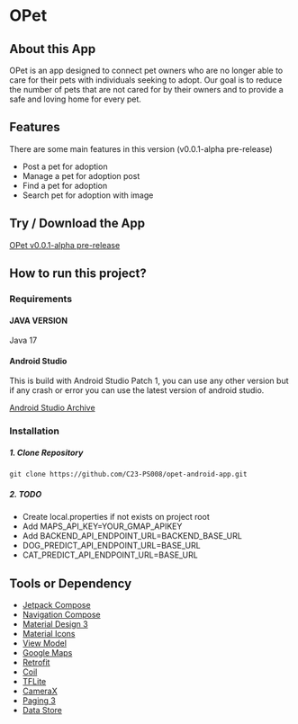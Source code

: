 # OPet

## About this App
OPet is an app designed to connect pet owners who are no longer able to care for their pets with individuals seeking to adopt. Our goal is to reduce the number of pets that are not cared for by their owners and to provide a safe and loving home for every pet.

## Features
There are some main features in this version (v0.0.1-alpha pre-release)
- Post a pet for adoption
- Manage a pet for adoption post
- Find a pet for adoption
- Search pet for adoption with image

## Try / Download the App
[OPet v0.0.1-alpha pre-release](https://github.com/C23-PS008/opet-android-app/releases/tag/v0.0.1-alpha)

## How to run this project?

### Requirements

#### JAVA VERSION
Java 17

#### Android Studio
This is build with Android Studio Patch 1, you can use any other version but if any crash or error you can use the latest version of android studio.

[Android Studio Archive](https://developer.android.com/studio/archive)

### Installation

##### 1. Clone Repository

```
git clone https://github.com/C23-PS008/opet-android-app.git
```

##### 2. TODO
- Create local.properties if not exists on project root
- Add MAPS_API_KEY=YOUR_GMAP_APIKEY
- Add BACKEND_API_ENDPOINT_URL=BACKEND_BASE_URL
- DOG_PREDICT_API_ENDPOINT_URL=BASE_URL
- CAT_PREDICT_API_ENDPOINT_URL=BASE_URL

## Tools or Dependency
- [Jetpack Compose](https://developer.android.com/jetpack/compose)
- [Navigation Compose](https://developer.android.com/jetpack/compose/navigation)
- [Material Design 3](https://developer.android.com/reference/kotlin/androidx/compose/material3/package-summary)
- [Material Icons](https://developer.android.com/reference/kotlin/androidx/compose/material/icons/package-summary)
- [View Model](https://developer.android.com/topic/libraries/architecture/viewmodel)
- [Google Maps](https://developers.google.com/maps)
- [Retrofit](https://square.github.io/retrofit/)
- [Coil](https://coil-kt.github.io/coil/)
- [TFLite](https://www.tensorflow.org/lite)
- [CameraX](https://developer.android.com/training/camerax)
- [Paging 3](https://developer.android.com/topic/libraries/architecture/paging/v3-overview)
- [Data Store](https://developer.android.com/topic/libraries/architecture/datastore)
